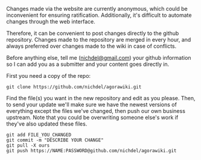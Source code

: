 Changes made via the website are currently anonymous, which could be inconvenient for ensuring ratification. Additionally, it's difficult to automate changes through the web interface.

Therefore, it can be convenient to post changes directly to the github repository. Changes made to the repository are merged in every hour, and always preferred over changes made to the wiki in case of conflicts.

Before anything else, tell me (nichdel@gmail.com) your github information so I can add you as a submitter and your content goes directly in.

First you need a copy of the repo:

    git clone https://github.com/nichdel/agorawiki.git

Find the file(s) you want in the new repository and edit as you please. Then, to send your update we'll make sure we have the newest versions of everything except the files we've changed, then push our own business upstream. Note that you could be overwriting someone else's work if they've also updated these files.

    git add FILE_YOU_CHANGED
    git commit -m "DESCRIBE YOUR CHANGE"
    git pull -X ours
    git push https://NAME:PASSWORD@github.com/nichdel/agorawiki.git